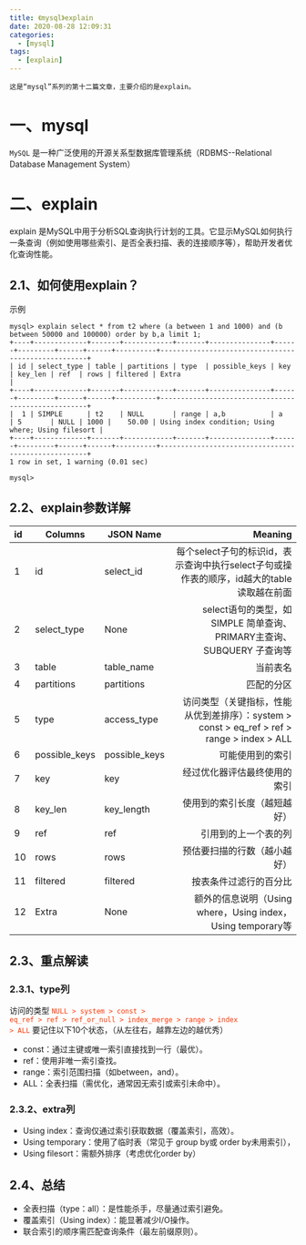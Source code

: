 ```yaml
---
title: 《mysql》explain
date: 2020-08-28 12:09:31
categories:
  - [mysql]
tags:
  - [explain]
---
```


    这是“mysql”系列的第十二篇文章，主要介绍的是explain。

<style>
.my-code {
   color: green;
}
.orange {
   color: rgb(255, 53, 2)
}
.red {
   color: red
}
</style>

# 一、mysql

<code>MySQL</code> 是一种广泛使用的开源关系型数据库管理系统（RDBMS--Relational Database Management System）

<!-- more -->

# 二、explain

explain 是MySQL中用于分析SQL查询执行计划的工具。它显示MySQL如何执行一条查询（例如使用哪些索引、是否全表扫描、表的连接顺序等），帮助开发者优化查询性能。

## 2.1、如何使用explain？

示例

```
mysql> explain select * from t2 where (a between 1 and 1000) and (b between 50000 and 100000) order by b,a limit 1;
+----+-------------+-------+------------+-------+---------------+------+---------+------+------+----------+----------------------------------------------------+
| id | select_type | table | partitions | type  | possible_keys | key  | key_len | ref  | rows | filtered | Extra                                              |
+----+-------------+-------+------------+-------+---------------+------+---------+------+------+----------+----------------------------------------------------+
|  1 | SIMPLE      | t2    | NULL       | range | a,b           | a    | 5       | NULL | 1000 |    50.00 | Using index condition; Using where; Using filesort |
+----+-------------+-------+------------+-------+---------------+------+---------+------+------+----------+----------------------------------------------------+
1 row in set, 1 warning (0.01 sec)

mysql>
```

## 2.2、explain参数详解

| id  | 	Columns	     | JSON Name       |                                                                	Meaning |
|:----|---------------|-----------------|------------------------------------------------------------------------:|
| 1	  | id            | 	select_id      |                	每个select子句的标识id，表示查询中执行select子句或操作表的顺序，id越大的table读取越在前面 |
| 2	  | select_type   | 	None	          |                       select语句的类型，如SIMPLE 简单查询、PRIMARY主查询、SUBQUERY 子查询等 |
| 3	  | table         | 	table_name     |                                                                   	当前表名 |
| 4	  | partitions	   | partitions      |                                                                  	匹配的分区 |
| 5	  | type          | 	access_type	   | 访问类型（关键指标，性能从优到差排序）：system > const > eq_ref > ref > range > index > ALL |
| 6	  | possible_keys | 	possible_keys	 |                                                                可能使用到的索引 |
| 7	  | key           | 	key	           |                                                          经过优化器评估最终使用的索引 |
| 8	  | key_len       | 	key_length     |                                                         	使用到的索引长度（越短越好） |
| 9	  | ref           | 	ref	           |                                                              引用到的上一个表的列 |
| 10	 | rows	         | rows	           |                                                          预估要扫描的行数（越小越好） |
| 11	 | filtered      | 	filtered	      |                                                             按表条件过滤行的百分比 |
| 12	 | Extra         | 	None           |                       	额外的信息说明（Using where，Using index，Using temporary等 |



## 2.3、重点解读

### 2.3.1、type列
访问的类型
<code class='orange'>NULL > system > const > eq_ref > ref > ref_or_null > index_merge > range > index > ALL</code>
要记住以下10个状态，（从左往右，越靠左边的越优秀）

- const：通过主键或唯一索引直接找到一行（最优）。
- ref：使用非唯一索引查找。
- range：索引范围扫描（如between，and）。
- ALL：全表扫描（需优化，通常因无索引或索引未命中）。

### 2.3.2、extra列
- Using index：查询仅通过索引获取数据（覆盖索引，高效）。
- Using temporary：使用了临时表（常见于 group by或 order by未用索引），
- Using filesort：需额外排序（考虑优化order by）


## 2.4、总结
- 全表扫描（type：all）：是性能杀手，尽量通过索引避免。
- 覆盖索引（Using index）：能显著减少I/O操作。
- 联合索引的顺序需匹配查询条件（最左前缀原则）。
